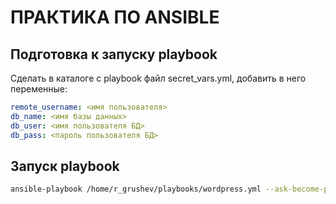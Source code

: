# ПРАКТИКА ПО ANSIBLE

## Подготовка к запуску playbook
Сделать в каталоге с playbook файл secret_vars.yml, добавить в него переменные:
```yml
remote_username: <имя пользователя>
db_name: <имя базы данных>
db_user: <имя пользователя БД>
db_pass: <пароль пользователя БД>
```

## Запуск playbook
```bash
ansible-playbook /home/r_grushev/playbooks/wordpress.yml --ask-become-pass
```